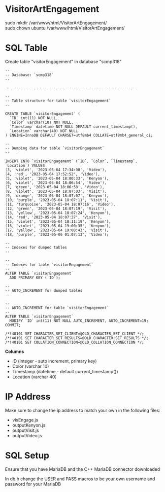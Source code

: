 # VisitorArtEngagement
sudo mkdir /var/www/html/VisitorArtEngagement/  
sudo chown ubuntu /var/www/html/VisitorArtEngagement/ 

# SQL Table
Create table "visitorEngagement" in database "scmp318"

```
--
-- Database: `scmp318`
--

-- --------------------------------------------------------

--
-- Table structure for table `visitorEngagement`
--

CREATE TABLE `visitorEngagement` (
  `ID` int(11) NOT NULL,
  `Color` varchar(10) NOT NULL,
  `Timestamp` datetime NOT NULL DEFAULT current_timestamp(),
  `Location` varchar(40) NOT NULL
) ENGINE=InnoDB DEFAULT CHARSET=utf8mb4 COLLATE=utf8mb4_general_ci;

--
-- Dumping data for table `visitorEngagement`
--

INSERT INTO `visitorEngagement` (`ID`, `Color`, `Timestamp`, `Location`) VALUES
(3, 'violet', '2023-05-04 17:34:00', 'Video'),
(4, 'red', '2023-05-04 17:52:52', 'Video'),
(5, 'violet', '2023-05-04 18:00:33', 'Kenyon'),
(6, 'violet', '2023-05-04 18:06:54', 'Video'),
(7, 'green', '2023-05-04 18:06:58', 'Video'),
(8, 'violet', '2023-05-04 18:07:03', 'Visit'),
(9, 'orange', '2023-05-04 18:07:07', 'Kenyon'),
(10, 'purple', '2023-05-04 18:07:11', 'Visit'),
(11, 'turquoise', '2023-05-04 18:07:16', 'Video'),
(12, 'green', '2023-05-04 18:07:19', 'Visit'),
(13, 'yellow', '2023-05-04 18:07:24', 'Kenyon'),
(14, 'red', '2023-05-04 18:07:27', 'Visit'),
(15, 'violet', '2023-05-04 18:11:19', 'Kenyon'),
(16, 'violet', '2023-05-04 19:00:35', 'Kenyon'),
(17, 'yellow', '2023-05-04 19:00:43', 'Visit'),
(18, 'purple', '2023-05-06 01:07:13', 'Video');

--
-- Indexes for dumped tables
--

--
-- Indexes for table `visitorEngagement`
--
ALTER TABLE `visitorEngagement`
  ADD PRIMARY KEY (`ID`);

--
-- AUTO_INCREMENT for dumped tables
--

--
-- AUTO_INCREMENT for table `visitorEngagement`
--
ALTER TABLE `visitorEngagement`
  MODIFY `ID` int(11) NOT NULL AUTO_INCREMENT, AUTO_INCREMENT=19;
COMMIT;

/*!40101 SET CHARACTER_SET_CLIENT=@OLD_CHARACTER_SET_CLIENT */;
/*!40101 SET CHARACTER_SET_RESULTS=@OLD_CHARACTER_SET_RESULTS */;
/*!40101 SET COLLATION_CONNECTION=@OLD_COLLATION_CONNECTION */;
```

**Columns**
* ID (integer - auto increment, primary key)
* Color (varchar 10)
* Timestamp (datetime - default current\_timestamp())
* Location (varchar 40)

# IP Address
Make sure to change the ip address to match your own in the following files:
* visEngage.js
* outputKenyon.js
* outputVisit.js
* outputVideo.js

# SQL Setup
Ensure that you have MariaDB and the C++ MariaDB connector downloaded

In db.h change the USER and PASS macros to be your own username and password for your MariaDB
